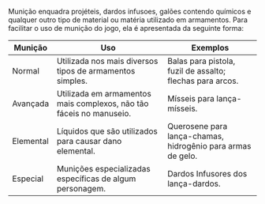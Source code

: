 Munição enquadra projéteis, dardos infusoes, galões contendo químicos e qualquer outro tipo de material ou matéria utilizado em armamentos. Para facilitar o uso de munição do jogo, ela é apresentada da seguinte forma:

| Munição   | Uso                                                                 | Exemplos                                                    |
| --------- | ------------------------------------------------------------------- | ----------------------------------------------------------- |
| Normal    | Utilizada nos mais diversos tipos de armamentos simples.            | Balas para pistola, fuzil de assalto; flechas para arcos.   |
| Avançada  | Utilizada em armamentos mais complexos, não tão fáceis no manuseio. | Mísseis para lança-mísseis.                                 |
| Elemental | Líquidos que são utilizados para causar dano elemental.             | Querosene para lança-chamas, hidrogênio para armas de gelo. |
| Especial  | Munições especializadas específicas de algum personagem.            | Dardos Infusores dos lança-dardos.                          |

